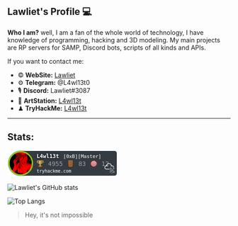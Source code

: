 ## **Lawliet's Profile** 💻

**Who I am?** well, I am a fan of the whole world of technology, I have knowledge of programming, hacking and 3D modeling. My main projects are RP servers for SAMP, Discord bots, scripts of all kinds and APIs.

If you want to contact me:

- © **WebSite:** [Lawliet](https://www.lawliet.today/)
- ⚙ **Telegram:** @L4wl13t0
- 🎙 **Discord:** Lawliet#3087
- 📁 **ArtStation:** [L4wl13t](https://www.artstation.com/l4wl13t)
- ♟ **TryHackMe:** [L4wl13t](https://tryhackme.com/p/L4wl13t)

***
## Stats:
![Lawliet's TryHackMe stats](https://raw.githubusercontent.com/L4wl13t-0/L4wl13t-0/main/L4wl13t_thm_master.png)


![Lawliet's GitHub stats](https://github-readme-stats.vercel.app/api?username=L4wl13t-0&show_icons=true&theme=radical)


![Top Langs](https://github-readme-stats.vercel.app/api/top-langs/?username=L4wl13t-0&langs_count=6&layout=compact)


> Hey, it's not impossible
